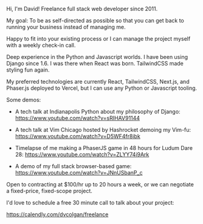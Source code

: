 Hi, I'm David! Freelance full stack web developer since 2011.

My goal: To be as self-directed as possible so that you can get back to running your business instead of managing me.

Happy to fit into your existing process or I can manage the project myself with a weekly check-in call.

Deep experience in the Python and Javascript worlds. I have been using Django since 1.6. I was there when React was born. TailwindCSS made styling fun again.

My preferred technologies are currently React, TailwindCSS, Next.js, and Phaser.js deployed to Vercel, but I can use any Python or Javascript tooling.

Some demos:

- A tech talk at Indianapolis Python about my philosophy of Django: https://www.youtube.com/watch?v=sRIHAV91144

- A tech talk at Vim Chicago hosted by Hashrocket demoing my Vim-fu: https://www.youtube.com/watch?v=D5WF4fr8ibk

- Timelapse of me making a PhaserJS game in 48 hours for Ludum Dare 28: https://www.youtube.com/watch?v=ZLYY74i9Ark

- A demo of my full stack browser-based game: https://www.youtube.com/watch?v=JNnUSbanP_c

Open to contracting at $100/hr up to 20 hours a week, or we can negotiate a fixed-price, fixed-scope project.

I'd love to schedule a free 30 minute call to talk about your project:

https://calendly.com/dvcolgan/freelance
